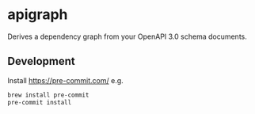# apigraph
Derives a dependency graph from your OpenAPI 3.0 schema documents.


## Development

Install https://pre-commit.com/ e.g.

```bash
brew install pre-commit
pre-commit install
```
